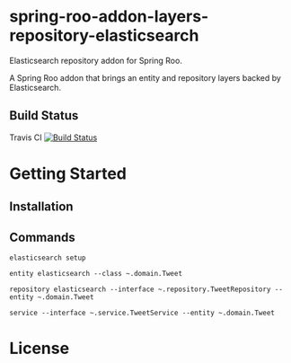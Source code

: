 spring-roo-addon-layers-repository-elasticsearch
================================================

Elasticsearch repository addon for Spring Roo.

A Spring Roo addon that brings an entity and repository layers backed by Elasticsearch.


Build Status
------------

Travis CI [![Build Status](https://travis-ci.org/lbroudoux/spring-roo-addon-layers-repository-elasticsearch.png?branch=master)](https://travis-ci.org/lbroudoux/spring-roo-addon-layers-repository-elasticsearch)


Getting Started
===============

Installation
------------

Commands
--------

```
elasticsearch setup
```

```
entity elasticsearch --class ~.domain.Tweet
```

```
repository elasticsearch --interface ~.repository.TweetRepository --entity ~.domain.Tweet
```

```
service --interface ~.service.TweetService --entity ~.domain.Tweet
```



License
=======